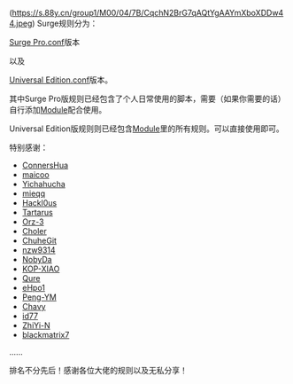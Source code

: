 (https://s.88y.cn/group1/M00/04/7B/CqchN2BrG7qAQtYgAAYmXboXDDw44.jpeg)
Surge规则分为：
 
[Surge Pro.conf](https://github.com/TributePaulWalker/Profiles/blob/main/Surge/Surge%20Pro.conf)版本

以及

[Universal Edition.conf](https://github.com/TributePaulWalker/Profiles/blob/main/Surge/Universal%20Edition%20.conf)版本。

其中Surge Pro版规则已经包含了个人日常使用的脚本，需要（如果你需要的话）自行添加[Module](https://github.com/TributePaulWalker/Profiles/tree/main/Surge/Module)配合使用。

Universal Edition版规则则已经包含[Module](https://github.com/TributePaulWalker/Profiles/tree/main/Surge/Module)里的所有规则。可以直接使用即可。


特别感谢：
* [ConnersHua](https://github.com/DivineEngine/Profiles/tree/master)
* [maicoo](https://github.com/maicoobox/Surge)
* [Yichahucha](https://github.com/yichahucha/surge/tree/master)
* [mieqq](https://github.com/mieqq/mieqq)
* [Hackl0us](https://github.com/Hackl0us)
* [Tartarus](https://github.com/Tartarus2014)
* [Orz-3](https://github.com/Orz-3)
* [Choler](https://github.com/Choler)
* [ChuheGit](https://github.com/ChuheGit/1)
* [nzw9314](https://github.com/nzw9314)
* [NobyDa](https://github.com/NobyDa)
* [KOP-XIAO](https://github.com/KOP-XIAO)
* [Qure](https://github.com/Koolson/Qure)
* [eHpo1](https://github.com/787a68)
* [Peng-YM](https://github.com/Peng-YM)
* [Chavy](https://github.com/chavyleung)
* [id77](https://github.com/id77)
* [ZhiYi-N](https://github.com/ZhiYi-N)
* [blackmatrix7](https://github.com/blackmatrix7)

......

排名不分先后！感谢各位大佬的规则以及无私分享！
